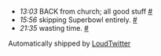 <html><body><ul class="loudtwitter"><li><em>13:03</em> BACK from church; all good stuff <a href="http://twitter.com/merrill517/statuses/1167440567">#</a></li> <li><em>15:56</em> skipping Superbowl entirely. <a href="http://twitter.com/merrill517/statuses/1167823185">#</a></li> <li><em>21:35</em> wasting time. <a href="http://twitter.com/merrill517/statuses/1168797104">#</a></li></ul>Automatically shipped by <a href="http://www.loudtwitter.com">LoudTwitter</a></body></html>